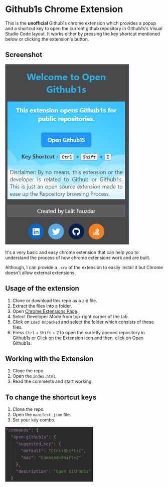 # Github1s Chrome Extension

This is the **unofficial** Github1s chrome extension which provides a popup and a shortcut key to open the current
github repository in Github1s's Visual Studio Code layout. It works either by pressing the key shortcut mentioned below or clicking the extension's button.

## Screenshot

![img.png](assets/img.png)

It's a very basic and easy chrome extension that can help you to understand the process of how chrome extensions work
and are built.

Although, I can provide a ```.crx``` of the extension to easily install it but Chrome doesn't allow external extensions.

## Usage of the extension

1. Clone or download this repo as a zip file.
2. Extract the files into a folder.
3. Open [Chrome Extensions Page](chrome://extensions/).
4. Select Developer Mode from top-right corner of the tab.
5. Click on ```Load Unpacked``` and select the folder which consists of these files.
6. Press ```Ctrl``` + ```Shift``` + ```Z``` to open the curretly opened repository in Github1s or Click on the Extension icon and then, click on Open Github1s.

## Working with the Extension

1. Clone the repo.
2. Open the ```index.html```.
3. Read the comments and start working. 

## To change the shortcut keys

1. Clone the repo.
2. Open the ```manifest.json``` file.
3. Set your key combo.

![img.png](assets/key_image.png)
